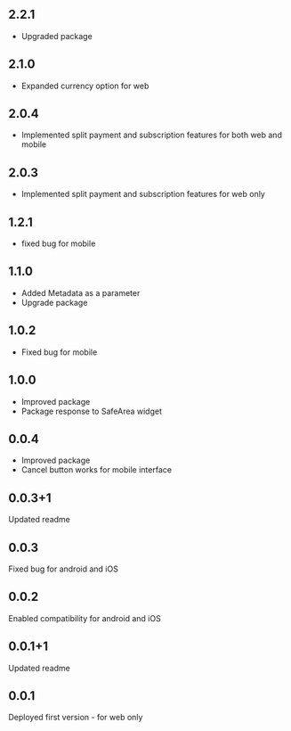 
## 2.2.1
- Upgraded package

## 2.1.0
- Expanded currency option for web

## 2.0.4
- Implemented split payment and subscription features for both web and mobile

## 2.0.3
- Implemented split payment and subscription features for web only

## 1.2.1
- fixed bug for mobile

## 1.1.0
- Added Metadata as a parameter
- Upgrade package

## 1.0.2
- Fixed bug for mobile

## 1.0.0
- Improved package
- Package response to SafeArea widget

## 0.0.4
- Improved package
- Cancel button works for mobile interface

## 0.0.3+1
Updated readme

## 0.0.3
Fixed bug for android and iOS

## 0.0.2
Enabled compatibility for android and iOS

## 0.0.1+1
Updated readme

## 0.0.1
Deployed first version - for web only